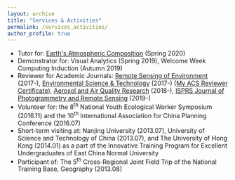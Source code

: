 ```yaml
---
layout: archive
title: "Services & Activities"
permalink: /services_activities/
author_profile: true
---
```


<!-- {% include base_path %} -->

- Tutor for: [Earth's Atmospheric Composition](https://sites.google.com/view/palmerteachinglab/home/atmoscomp?authuser=0) (Spring 2020)
- Demonstrator for: Visual Analytics (Spring 2019), Welcome Week Computing Induction (Autumn 2019)
- Reviewer for Academic Journals: [Remote Sensing of Environment](https://www.journals.elsevier.com/remote-sensing-of-environment) (2017-), [Environmental Science & Technology](https://pubs.acs.org/journal/esthag) (2017-) ([My ACS Reviewer Certificate](https://github.com/FeiYao-Edinburgh/FeiYao-Edinburgh.github.io/blob/master/files/acs_reviewer_certificate.pdf)), [Aerosol and Air Quality Research](http://www.aaqr.org/) (2018-), [ISPRS Journal of Photogrammetry and Remote Sensing](https://www.journals.elsevier.com/isprs-journal-of-photogrammetry-and-remote-sensing) (2019-)
- Volunteer for: the 8<sup>th</sup> National Youth Ecological Worker Symposium (2016.11) and the 10<sup>th</sup> International Association for China Planning Conference (2016.07)
- Short-term visiting at: Nanjing University (2013.07), University of Science and Technology of China (2013.07), and The University of Hong Kong (2014.01) as a part of the Innovative Training Program for Excellent Undergraduates of East China Normal University
- Participant of: The 5<sup>th</sup> Cross-Regional Joint Field Trip of the National Training Base, Geography (2013.08)

